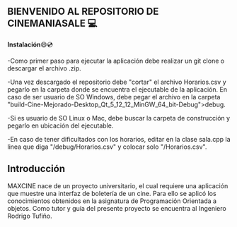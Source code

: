 ## BIENVENIDO AL REPOSITORIO DE CINEMANIASALE :computer:
**Instalación**:smile::cd:

-Como primer paso para ejecutar la aplicación debe realizar un git clone o descargar el archivo .zip.

-Una vez descargado el repositorio debe "cortar" el archivo Horarios.csv y pegarlo en la carpeta donde se encuentra el ejecutable de la aplicación. En caso de ser usuario de SO Windows, debe pegar el archivo en la carpeta "build-Cine-Mejorado-Desktop_Qt_5_12_12_MinGW_64_bit-Debug">debug.

-Si es usuario de SO Linux o Mac, debe buscar la carpeta de construcción y pegarlo en ubicación del ejecutable.

-En caso de tener dificultados con los horarios, editar en la clase sala.cpp la linea que diga "/debug/Horarios.csv" y colocar solo "/Horarios.csv".

## Introducción
MAXCINE nace de un proyecto universitario, el cual requiere una aplicación que muestre una interfaz de boletería de un cine. Para ello se aplicó los conocimientos obtenidos en la asignatura de Programación Orientada a objetos. Como tutor y guía del presente proyecto se encuentra al Ingeniero Rodrigo Tufiño.
